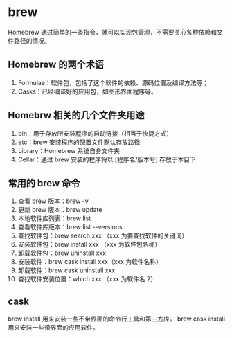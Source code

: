 # brew

Homebrew 通过简单的一条指令，就可以实现包管理，不需要关心各种依赖和文件路径的情况。

## Homebrew 的两个术语

1. Formulae：软件包，包括了这个软件的依赖、源码位置及编译方法等；
2. Casks：已经编译好的应用包，如图形界面程序等。

## Homebrw 相关的几个文件夹用途

1. bin：用于存放所安装程序的启动链接（相当于快捷方式）
2. etc：brew 安装程序的配置文件默认存放路径
3. Library：Homebrew 系统自身文件夹
4. Cellar：通过 brew 安装的程序将以 [程序名/版本号] 存放于本目下

## 常用的 brew 命令

1. 查看 brew 版本：brew -v
2. 更新 brew 版本：brew update
3. 本地软件库列表：brew list
4. 查看软件库版本：brew list --versions
5. 查找软件包：brew search xxx （xxx 为要查找软件的关键词）
6. 安装软件包：brew install xxx （xxx 为软件包名称）
7. 卸载软件包：brew uninstall xxx
8. 安装软件：brew cask install xxx（xxx 为软件名称）
9. 卸载软件：brew cask uninstall xxx
10. 查找软件安装位置：which xxx （xxx 为软件名 2）

## cask

brew install 用来安装一些不带界面的命令行工具和第三方库。
brew cask install 用来安装一些带界面的应用软件。
